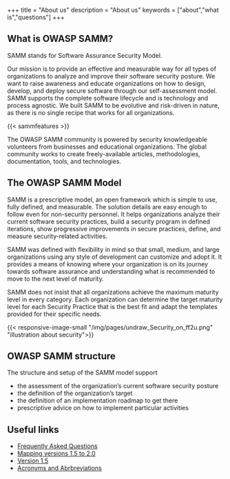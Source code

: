 +++
title = "About us"
description = "About us"
keywords = ["about","what is","questions"]
+++

## What is OWASP SAMM?
SAMM stands for Software Assurance Security Model.

Our mission is to provide an effective and measurable way for all types of organizations to analyze and improve their software security posture. We want to raise awareness and educate organizations on how to design, develop, and deploy secure software through our self-assessment model. SAMM supports the complete software lifecycle and is technology and process agnostic. We built SAMM to be evolutive and risk-driven in nature, as there is no single recipe that works for all organizations. 

{{< sammfeatures >}}

The OWASP SAMM community is powered by security knowledgeable volunteers from businesses and educational organizations. The global community works to create freely-available articles, methodologies, documentation, tools, and technologies. 

## The OWASP SAMM Model

SAMM is a prescriptive model, an open framework which is simple to use, fully defined, and measurable. The solution details are easy enough to follow even for non-security personnel. It helps organizations analyze their current software security practices, build a security program in defined iterations, show progressive improvements in secure practices, define, and measure security-related activities.

SAMM was defined with flexibility in mind so that small, medium, and large organizations using any style of development can customize and adopt it. It provides a means of knowing where your organization is on its journey towards software assurance and understanding what is recommended to move to the next level of maturity. 

SAMM does not insist that all organizations achieve the maximum maturity level in every category. Each organization can determine the target maturity level for each Security Practice that is the best fit and adapt the templates provided for their specific needs.

{{< responsive-image-small  "/img/pages/undraw_Security_on_ff2u.png" "illustration about security">}}


## OWASP SAMM structure

The structure and setup of the SAMM model support

* the assessment of the organization’s current software security posture
* the definition of the organization’s target
* the definition of an implementation roadmap to get there
* prescriptive advice on how to implement particular activities



## Useful links

* [Frequently Asked Questions](/faq)
* [Mapping versions 1.5 to 2.0](/mapping-versions)
* [Version 1.5](/v1-5)
* [Acronyms and Abrbreviations](/acronyms-and-abbreviations)

